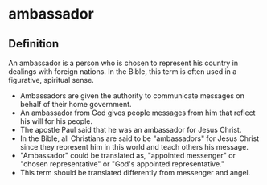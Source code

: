 # ambassador

## Definition

An ambassador is a person who is chosen to represent his country in dealings with foreign nations. In the Bible, this term is often used in a figurative, spiritual sense.

* Ambassadors are given the authority to communicate messages on behalf of their home government.
* An ambassador from God gives people messages from him that reflect his will for his people. 
* The apostle Paul said that he was an ambassador for Jesus Christ.
* In the Bible, all Christians are said to be "ambassadors" for Jesus Christ since they represent him in this world and teach others his message.
* "Ambassador" could be translated as, "appointed messenger" or "chosen representative" or "God's appointed representative."
* This term should be translated differently from messenger and angel.